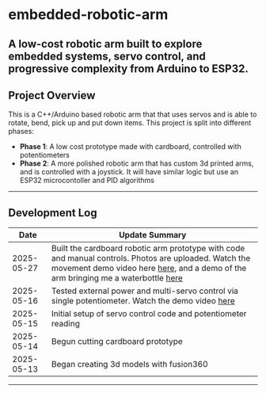 # embedded-robotic-arm
A low-cost robotic arm built to explore embedded systems, servo control, and progressive complexity from Arduino to ESP32.
---

## Project Overview
This is a C++/Arduino based robotic arm that that uses servos and is able to rotate, bend,  pick up and put down items. This project is split into different phases:

- **Phase 1**: A low cost prototype made with cardboard, controlled with potentiometers
- **Phase 2**: A more polished robotic arm that has custom 3d printed arms, and is controlled with a joystick. It will have similar logic but use an ESP32 microcontoller and PID algorithms

---

## Development Log

| Date       | Update Summary                                  |
|------------|--------------------------------------------------|
| 2025-05-27 | Built the cardboard robotic arm prototype with code and manual controls. Photos are uploaded. Watch the movement demo video here [here](https://youtu.be/dCFzufIIIDc), and a demo of the arm bringing me a waterbottle [here](https://youtube.com/shorts/pW1OAWMeoAk)|
| 2025-05-16 | Tested external power and multi-servo control via single potentiometer. Watch the demo video [here](https://youtube.com/shorts/bfpbie02di8?feature=share) |
| 2025-05-15 | Initial setup of servo control code and potentiometer reading |
| 2025-05-14 | Begun cutting cardboard prototype|
| 2025-05-13 | Began creating 3d models with fusion360|

---
